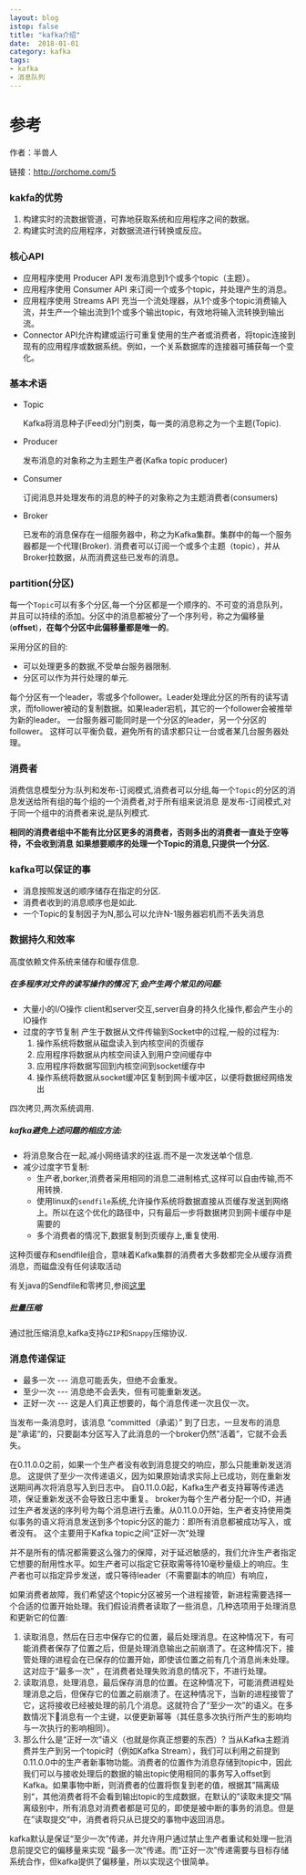 ```yaml
---
layout: blog
istop: false
title: "kafka介绍"
date:  2018-01-01
category: kafka
tags:
- kafka
- 消息队列
---
```

# 参考
作者：半兽人

链接：http://orchome.com/5

### kakfa的优势
1. 构建实时的流数据管道，可靠地获取系统和应用程序之间的数据。
1. 构建实时流的应用程序，对数据流进行转换或反应。
###  核心API
* 应用程序使用 Producer API 发布消息到1个或多个topic（主题）。
* 应用程序使用 Consumer API 来订阅一个或多个topic，并处理产生的消息。
* 应用程序使用 Streams API 充当一个流处理器，从1个或多个topic消费输入流，并生产一个输出流到1个或多个输出topic，有效地将输入流转换到输出流。
* Connector API允许构建或运行可重复使用的生产者或消费者，将topic连接到现有的应用程序或数据系统。例如，一个关系数据库的连接器可捕获每一个变化。
### 基本术语
* Topic

    Kafka将消息种子(Feed)分门别类，每一类的消息称之为一个主题(Topic).

* Producer

    发布消息的对象称之为主题生产者(Kafka topic producer)

* Consumer

    订阅消息并处理发布的消息的种子的对象称之为主题消费者(consumers)

* Broker

    已发布的消息保存在一组服务器中，称之为Kafka集群。集群中的每一个服务器都是一个代理(Broker). 消费者可以订阅一个或多个主题（topic），并从Broker拉数据，从而消费这些已发布的消息。

### partition(分区)
每一个`Topic`可以有多个分区,每一个分区都是一个顺序的、不可变的消息队列， 并且可以持续的添加。分区中的消息都被分了一个序列号，称之为偏移量(**offset**)，**在每个分区中此偏移量都是唯一的**。

采用分区的目的:
* 可以处理更多的数据,不受单台服务器限制.
* 分区可以作为并行处理的单元.


每个分区有一个leader，零或多个follower。Leader处理此分区的所有的读写请求，而follower被动的复制数据。如果leader宕机，其它的一个follower会被推举为新的leader。 一台服务器可能同时是一个分区的leader，另一个分区的follower。 这样可以平衡负载，避免所有的请求都只让一台或者某几台服务器处理。

### 消费者
消费信息模型分为:队列和发布-订阅模式,消费者可以分组,每一个`Topic`的分区的消息发送给所有组的每个组的一个消费者,对于所有组来说消息
是发布-订阅模式,对于同一个组中的消费者来说,是队列模式.

**相同的消费者组中不能有比分区更多的消费者，否则多出的消费者一直处于空等待，不会收到消息**
**如果想要顺序的处理一个Topic的消息,只提供一个分区.**
### kafka可以保证的事
* 消息按照发送的顺序储存在指定的分区.
* 消费者收到的消息顺序也是如此.
* 一个Topic的复制因子为N,那么可以允许N-1服务器宕机而不丢失消息

### 数据持久和效率
高度依赖文件系统来储存和缓存信息.

##### 在多程序对文件的读写操作的情况下,会产生两个常见的问题:
* 大量小的I/O操作
    client和server交互,server自身的持久化操作,都会产生小的IO操作
* 过度的字节复制
    产生于数据从文件传输到Socket中的过程,一般的过程为:
    1. 操作系统将数据从磁盘读入到内核空间的页缓存
    1. 应用程序将数据从内核空间读入到用户空间缓存中
    1. 应用程序将数据写回到内核空间到socket缓存中
    1. 操作系统将数据从socket缓冲区复制到网卡缓冲区，以便将数据经网络发出
    
四次拷贝,两次系统调用.

##### kafka避免上述问题的相应方法:
* 将消息聚合在一起,减小网络请求的往返.而不是一次发送单个信息.
* 减少过度字节复制:
    * 生产者,borker,消费者采用相同的消息二进制格式,这样可以自由传输,而不用转换.
    * 使用linux的`sendfile`系统,允许操作系统将数据直接从页缓存发送到网络上。所以在这个优化的路径中，只有最后一步将数据拷贝到网卡缓存中是需要的
    * 多个消费者的情况下,数据复制到页缓存上,重复使用.

这种页缓存和sendfile组合，意味着Kafka集群的消费者大多数都完全从缓存消费消息，而磁盘没有任何读取活动

有关java的Sendfile和零拷贝,参阅[这里](http://www.ibm.com/developerworks/linux/library/j-zerocopy)

##### 批量压缩
通过批压缩消息,kafka支持`GZIP`和`Snappy`压缩协议.
### 消息传递保证
* 最多一次 --- 消息可能丢失，但绝不会重发。
* 至少一次 --- 消息绝不会丢失，但有可能重新发送。
* 正好一次 --- 这是人们真正想要的，每个消息传递一次且仅一次。

当发布一条消息时，该消息 “committed（承诺）” 到了日志，一旦发布的消息是”承诺“的，只要副本分区写入了此消息的一个broker仍然"活着”，它就不会丢失。

在0.11.0.0之前，如果一个生产者没有收到消息提交的响应，那么只能重新发送消息。 这提供了至少一次传递语义，因为如果原始请求实际上已成功，则在重新发送期间再次将消息写入到日志中。
自0.11.0.0起，Kafka生产者支持幂等传递选项，保证重新发送不会导致日志中重复。 broker为每个生产者分配一个ID，并通过生产者发送的序列号为每个消息进行去重。从0.11.0.0开始，生产者支持使用类似事务的语义将消息发送到多个topic分区的能力：即所有消息都被成功写入，或者没有。
这个主要用于Kafka topic之间“正好一次“处理

并不是所有的情况都需要这么强力的保障，对于延迟敏感的，我们允许生产者指定它想要的耐用性水平。如生产者可以指定它获取需等待10毫秒量级上的响应。生产者也可以指定异步发送，或只等待leader（不需要副本的响应）有响应，


如果消费者故障，我们希望这个topic分区被另一个进程接管，新进程需要选择一个合适的位置开始处理。我们假设消费者读取了一些消息，几种选项用于处理消息和更新它的位置:

1. 读取消息，然后在日志中保存它的位置，最后处理消息。在这种情况下，有可能消费者保存了位置之后，但是处理消息输出之前崩溃了。在这种情况下，接管处理的进程会在已保存的位置开始，即使该位置之前有几个消息尚未处理。这对应于“最多一次” ，在消费者处理失败消息的情况下，不进行处理。
1. 读取消息，处理消息，最后保存消息的位置。在这种情况下，可能消费进程处理消息之后，但保存它的位置之前崩溃了。在这种情况下，当新的进程接管了它，这将接收已经被处理的前几个消息。这就符合了“至少一次”的语义。在多数情况下消息有一个主键，以便更新幂等（其任意多次执行所产生的影响均与一次执行的影响相同）。
1. 那么什么是“正好一次”语义（也就是你真正想要的东西）? 当从Kafka主题消费并生产到另一个topic时（例如Kafka Stream），我们可以利用之前提到0.11.0.0中的生产者新事物功能。消费者的位置作为消息存储到topic中，因此我们可以与接收处理后的数据的输出topic使用相同的事务写入offset到Kafka。如果事物中断，则消费者的位置将恢复到老的值，根据其”隔离级别“，其他消费者将不会看到输出topic的生成数据，在默认的”读取未提交“隔离级别中，所有消息对消费者都是可见的，即使是被中断的事务的消息。但是在”读取提交“中，消费者将只从已提交的事物中返回消息。


kafka默认是保证“至少一次”传递，并允许用户通过禁止生产者重试和处理一批消息前提交它的偏移量来实现 “最多一次”传递。而“正好一次”传递需要与目标存储系统合作，但kafka提供了偏移量，所以实现这个很简单。